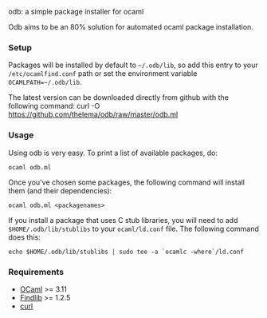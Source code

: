 odb: a simple package installer for ocaml

Odb aims to be an 80% solution for automated ocaml package installation.

### Setup

Packages will be installed by default to `~/.odb/lib`, so add this
entry to your `/etc/ocamlfind.conf` path or set the environment
variable `OCAMLPATH=~/.odb/lib`.

The latest version can be downloaded directly from github with the following command: 
    curl -O https://github.com/thelema/odb/raw/master/odb.ml


### Usage

Using odb is very easy. To print a list of available packages, do:

    ocaml odb.ml

Once you've chosen some packages, the following command will install them (and their dependencies):

    ocaml odb.ml <packagenames>

If you install a package that uses C stub libraries, you will need to add `$HOME/.odb/lib/stublibs` to your `ocaml/ld.conf` file.  The following command does this:

    echo $HOME/.odb/lib/stublibs | sudo tee -a `ocamlc -where`/ld.conf




### Requirements
* [OCaml][] >= 3.11
* [Findlib][] >= 1.2.5
* [curl][]

[Findlib]: http://projects.camlcity.org/projects/findlib.html/
[OCaml]: http://caml.inria.fr/ocaml/release.en.html
[curl]: http://curl.haxx.se/

